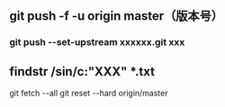 ## git push -f -u origin master（版本号）
### git push --set-upstream xxxxxx.git xxx
## findstr /sin/c:"XXX" *.txt
git fetch --all
git reset --hard origin/master
